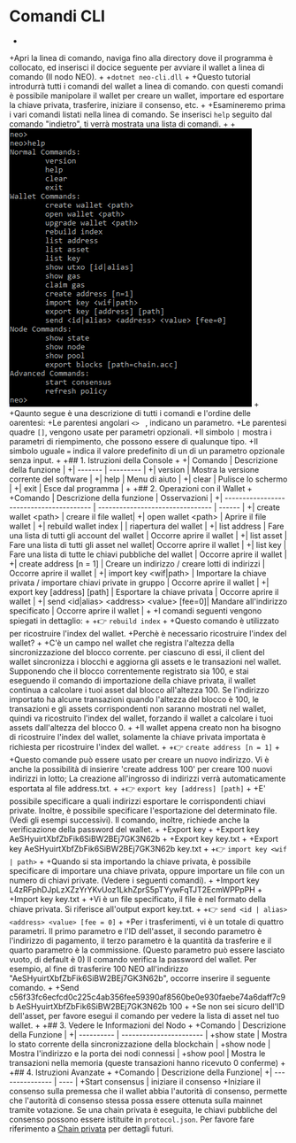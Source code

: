 # Comandi CLI
+
+Apri la linea di comando, naviga fino alla directory dove il programma è collocato, ed inserisci il docice seguente per avviare il wallet a linea di comando (Il nodo NEO).
+
+`dotnet neo-cli.dll`
+
+Questo tutorial introdurrà  tutti i comandi del wallet a linea di comando. con questi comandi è possibile manipolare il wallet per creare un wallet, importare ed esportare la chiave privata, trasferire, iniziare il consenso, etc.
+
+Esamineremo prima i vari comandi listati nella linea di comando. Se inserisci `help` seguito dal comando "indietro", ti verrà mostrata una lista di comandi.
+
+![image](/assets/cli_2.png)
+
+Qaunto segue è una descrizione di tutti i comandi e l'ordine delle oarentesi:
+Le parentesi angolari ``<> `` , indicano un parametro.
+Le parentesi quadre `[]`, vengono usate per parametri opzionali.
+Il simbolo `|` mostra i parametri di riempimento, che possono essere di qualunque tipo.
+Il simbolo uguale `=` indica il valore predefinito di un di un parametro opzionale senza input. 
+
+## 1. Istruzioni della Console
+
+| Comando      | Descrizione della funzione      |
+| ------- | --------- |
+| version | Mostra la versione corrente del software |
+| help    | Menu di aiuto      |
+| clear   | Pulisce lo schermo      |
+| exit    | Esce dal programma      |
+
+## 2. Operazioni con il Wallet
+
+Comando | Descrizione della funzione | Osservazioni |
+| ---------------------------------------- | -------------------------------- | ------ |
+| create wallet \<path> | creare il file wallet|
+| open wallet \<path> | Aprire il file wallet |
+| rebuild wallet index | | riapertura del wallet |
+| list address | Fare una lista di tutti gli account del wallet | Occorre aprire il wallet |
+| list asset | Fare una lista di tutti gli asset nel wallet| Occorre aprire il wallet |
+| list key | Fare una lista di tutte le chiavi pubbliche del wallet | Occorre aprire il wallet |
+| create address [n = 1] | Creare un indirizzo / creare lotti di indirizzi | Occorre aprire il wallet |
+| import key \<wif\|path> | Importare la chiave privata / importare chiavi private in gruppo | Occorre aprire il wallet |
+| export key \[address] [path] | Esportare la chiave privata | Occorre aprire il wallet |
+| send \<id\|alias> \<address> \<value> [fee=0]| Mandare all'indirizzo specificato | Occorre aprire il wallet |
+
+I comandi seguenti vengono spiegati in dettaglio:
+
+👉 `rebuild index`
+
+Questo comando è utilizzato per ricostruire l'index del wallet.
+Perchè è necessario ricostruire l'index del wallet?
+
+C'è un campo nel wallet che registra l'altezza della sincronizzazione del blocco corrente. per ciascuno di essi, il client del wallet sincronizza i blocchi e aggiorna gli assets e le transazioni nel wallet. Supponendo che il blocco correntemente registrato sia 100, e stai eseguendo il comando di importazione della chiave privata, il wallet continua a calcolare i tuoi asset dal blocco all'altezza 100. Se l'indirizzo importato ha alcune transazioni quando l'altezza del blocco è 100, le transazioni e gli assets corrispondenti non saranno mostrati nel wallet, quindi va ricostruito l'index del wallet, forzando il wallet a calcolare i tuoi assets dall'altezza del blocco 0. 
+
+Il wallet appena creato non ha bisogno di ricostruire l'index del wallet, solamente la chiave privata importata è richiesta per ricostruire l'index del wallet.
+
+👉 `create address [n = 1]`
+
+Questo comande può essere usato per creare un nuovo indirizzo. Vi è anche la possibilità di insierire 'create address 100' per creare 100 nuovi indirizzi in lotto; La creazione all'ingrosso di indirizzi verrà automaticamente esportata al file address.txt.
+
+👉 `export key [address] [path]`
+
+E' possibile specificare a quali indirizzi esportare le corrispondenti chiavi private. Inoltre, è possibile specificare l'esportazione del determinato file. (Vedi gli esempi successivi). Il comando, inoltre, richiede anche la verificazione della password del wallet.
+
+Export key
+
+Export key AeSHyuirtXbfZbFik6SiBW2BEj7GK3N62b
+
+Export key key.txt
+
+Export key AeSHyuirtXbfZbFik6SiBW2BEj7GK3N62b key.txt
+
+👉 `import key <wif | path>`
+
+Quando si sta importando la chiave privata, è possibile specificare di importare una chiave privata, oppure importare un file con un numero di chiavi private. (Vedere i seguenti comandi).
+
+Import key L4zRFphDJpLzXZzYrYKvUoz1LkhZprS5pTYywFqTJT2EcmWPPpPH
+
+Import key key.txt
+
+Vi è  un file specificato, il file è nel formato della chiave privata. Si riferisce all'output export key.txt.
+
+👉 `send <id | alias> <address> <value> [fee = 0]`
+
+Per i trasferimenti, vi è un totale di quattro parametri. Il primo parametro e l'ID dell'asset, il secondo parametro è l'indirizzo di pagamento, il terzo parametro è  la quantità  da trasferire e il quarto parametro è la commissione. (Questo parametro può essere lasciato vuoto, di default è 0) Il comando verifica la password del wallet. Per esempio, al fine di trasferire 100 NEO all'indirizzo "AeSHyuirtXbfZbFik6SiBW2BEj7GK3N62b", occorre inserire il seguente comando.
+
+Send c56f33fc6ecfcd0c225c4ab356fee59390af8560be0e930faebe74a6daff7c9b AeSHyuirtXbfZbFik6SiBW2BEj7GK3N62b 100
+
+Se non sei sicuro dell'ID dell'asset, per favore esegui il comando per vedere la lista di asset nel tuo wallet.
+
+## 3. Vedere le Informazioni del Nodo
+
+Comando | Descrizione della Funzione |
+| ---------- | ----------------------- |
+show state | Mostra lo stato corrente della sincronizzazione della blockchain |
+show node | Mostra l'indirizzo e la porta dei nodi connessi |
+show pool | Mostra le transazioni nella memoria (queste transazioni hanno ricevuto 0 conferme) 
+
+## 4. Istruzioni Avanzate
+
+Comando | Descrizione della Funzione|
+| --------------- | ---- |
+Start consensus | iniziare il consenso 
+Iniziare il consenso sulla premessa che il wallet abbia l'autorità di consenso, permette che l'autorità di consenso stessa possa essere ottenuta sulla mainnet tramite votazione. Se una chain privata è eseguita, le chiavi pubbliche del consenso possono essere istituite in `protocol.json`. Per favore fare riferimento a [Chain privata](private-chain.md) per dettagli futuri.
